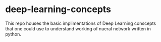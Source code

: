 # deep-learning-concepts
This repo houses the basic implimentations of Deep Learning conscepts that one could use to understand working of nueral network written in python.
